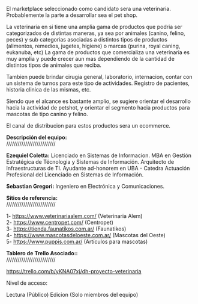 El marketplace seleccionado como candidato sera una veterinaria. Probablemente la parte a desarrollar sea el pet shop.

La veterinaria en si tiene una amplia gama de productos que podria ser categorizados de distintas maneras, ya sea por animales (canino, felino, peces) y sub categorias asociadas a distintos tipos de productos (alimentos, remedios, jugetes, higiene) o marcas (purina, royal caning, eukanuba, etc)
La gama de productos que comercializa una veterinaria es muy amplia y puede crecer aun mas dependiendo de la cantidad de distintos tipos de animales que reciba.

Tambien puede brindar cirugia general, laboratorio, internacion, contar con un sistema de turnos para este tipo de actividades. Registro de pacientes, historia clinica de las mismas, etc.

Siendo que el alcance es bastante amplio, se sugiere orientar el desarrollo hacia la actividad de petshot, y orientar el segmento hacia productos para mascotas de tipo canino y felino. 

El canal de distribucion para estos productos sera un ecommerce.

<b>Descripción del equipo:</b><br>
//////////////////////////


<b>Ezequiel Coletta:</b> Licenciado en Sistemas de Informacion. MBA en Gestión Estratégica de Técnologia y Sistemas de Información. Arquitecto de Infraestructuras de TI. Ayudante ad-honorem en UBA - Catedra Actuación Profesional del Licenciado en Sistemas de Información.

<b>Sebastian Gregori:</b> Ingeniero en Electrónica y Comunicaciones.


<b>Sitios de referencia:</b><br>
//////////////////////////

1- https://www.veterinariaalem.com/ (Veterinaria Alem) <br>
2- https://www.centropet.com/ (Centropet) <br>
3- https://tienda.faunatikos.com.ar/ (Faunatikos) <br>
4- https://www.mascotasdeloeste.com.ar/ (Mascotas del Oeste) <br>
5- https://www.puppis.com.ar/ (Artículos para mascotas) <br>

<b>Tablero de Trello Asociado::</b><br>
//////////////////////////

https://trello.com/b/yKNA07xj/dh-proyecto-veterinaria

Nivel de acceso: 

Lectura (Público) 
Edicion (Solo miembros del equipo) 
